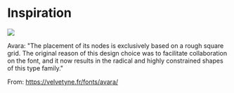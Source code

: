 # Inspiration

![](https://db-feed.s3.amazonaws.com/legacy/shot-2020-09-08_18-17-01-1599603509.png)

Avara: "The placement of its nodes is exclusively based on a rough square grid. The original reason of this design choice was to facilitate collaboration on the font, and it now results in the radical and highly constrained shapes of this type family."

From: https://velvetyne.fr/fonts/avara/